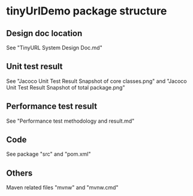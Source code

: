 # tinyUrlDemo package structure

## Design doc location
See "TinyURL System Design Doc.md"

## Unit test result
See "Jacoco Unit Test Result Snapshot of core classes.png" and "Jacoco Unit Test Result Snapshot of total package.png"

## Performance test result
See "Performance test methodology and result.md"

## Code 
See package "src" and "pom.xml"

## Others
Maven related files "mvnw" and "mvnw.cmd"